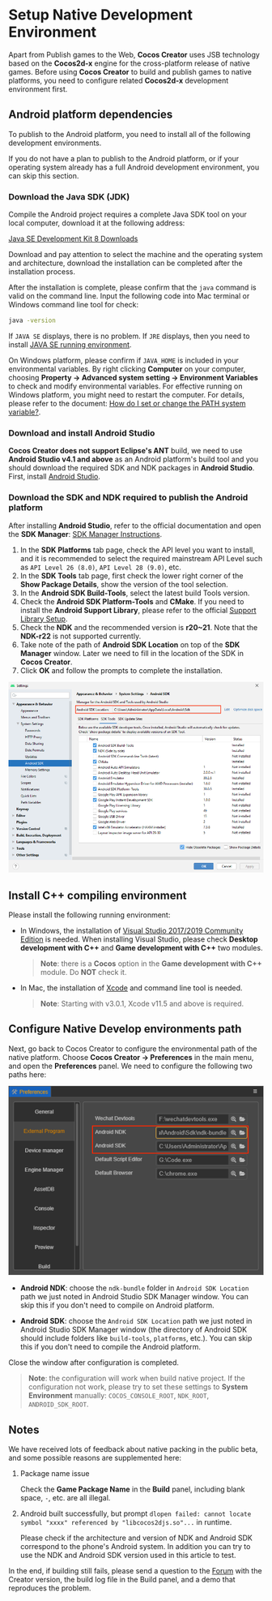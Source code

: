 # Setup Native Development Environment

Apart from Publish games to the Web, **Cocos Creator** uses JSB technology based on the **Cocos2d-x** engine for the cross-platform release of native games. Before using **Cocos Creator** to build and publish games to native platforms, you need to configure related **Cocos2d-x** development environment first.

## Android platform dependencies

To publish to the Android platform, you need to install all of the following development environments.

If you do not have a plan to publish to the Android platform, or if your operating system already has a full Android development environment, you can skip this section.

### Download the Java SDK (JDK)

Compile the Android project requires a complete Java SDK tool on your local computer, download it at the following address:

[Java SE Development Kit 8 Downloads](http://www.oracle.com/technetwork/java/javase/downloads/jdk8-downloads-2133151.html)

Download and pay attention to select the machine and the operating system and architecture, download the installation can be completed after the installation process.

After the installation is complete, please confirm that the `java` command is valid on the command line. Input the following code into Mac terminal or Windows command line tool for check:

```bash
java -version
```

If `JAVA SE` displays, there is no problem. If `JRE` displays, then you need to install [JAVA SE running environment]((http://www.oracle.com/technetwork/java/javase/downloads/index.html)).

On Windows platform, please confirm if `JAVA_HOME` is included in your environmental variables. By right clicking **Computer** on your computer, choosing **Property -> Advanced system setting -> Environment Variables** to check and modify environmental variables. For effective running on Windows platform, you might need to restart the computer. For details, please refer to the document: [How do I set or change the PATH system variable?](https://www.java.com/en/download/help/path.xml).

### Download and install Android Studio

**Cocos Creator does not support Eclipse's ANT** build, we need to use **Android Studio v4.1 and above** as an Android platform's build tool and you should download the required SDK and NDK packages in **Android Studio**. First, install [Android Studio](https://developer.android.com/studio#downloads).

### Download the SDK and NDK required to publish the Android platform

After installing **Android Studio**, refer to the official documentation and open the **SDK Manager**: [SDK Manager Instructions](https://developer.android.com/studio/intro/update.html#sdk-manager).

1. In the **SDK Platforms** tab page, check the API level you want to install, and it is recommended to select the required mainstream API Level such as `API Level 26 (8.0)`, `API Level 28 (9.0)`, etc.
2. In the **SDK Tools** tab page, first check the lower right corner of the **Show Package Details**, show the version of the tool selection.
3. In the **Android SDK Build-Tools**, select the latest build Tools version.
4. Check the **Android SDK Platform-Tools** and **CMake**. If you need to install the **Android Support Library**, please refer to the official [Support Library Setup](https://developer.android.com/topic/libraries/support-library/setup).
5. Check the **NDK** and the recommended version is **r20~21**. Note that the **NDK-r22** is not supported currently.
6. Take note of the path of **Android SDK Location** on top of the **SDK Manager** window. Later we need to fill in the location of the SDK in **Cocos Creator**.
7. Click **OK** and follow the prompts to complete the installation.

![sdk manager](setup-native-development/sdk-manager.png)

## Install C++ compiling environment

Please install the following running environment:

- In Windows, the installation of [Visual Studio 2017/2019 Community Edition](https://www.visualstudio.com/downloads/download-visual-studio-vs) is needed. When installing Visual Studio, please check **Desktop development with C++** and **Game development with C++** two modules.

  > **Note**: there is a **Cocos** option in the **Game development with C++** module. Do **NOT** check it.

- In Mac, the installation of [Xcode](https://developer.apple.com/xcode/download/) and command line tool is needed.

  > **Note**: Starting with v3.0.1, Xcode v11.5 and above is required.

## Configure Native Develop environments path

Next, go back to Cocos Creator to configure the environmental path of the native platform. Choose **Cocos Creator -> Preferences** in the main menu, and open the **Preferences** panel. We need to configure the following two paths here:

![preference](setup-native-development/sdk.png)

- **Android NDK**: choose the `ndk-bundle` folder in `Android SDK Location` path we just noted in Android Studio SDK Manager window. You can skip this if you don't need to compile on Android platform.

- **Android SDK**: choose the `Android SDK Location` path we just noted in Android Studio SDK Manager window (the directory of Android SDK should include folders like `build-tools`, `platforms`, etc.). You can skip this if you don't need to compile the Android platform.

Close the window after configuration is completed.

> **Note**: the configuration will work when build native project. If the configuration not work, please try to set these settings to **System Environment** manually: `COCOS_CONSOLE_ROOT`, `NDK_ROOT`, `ANDROID_SDK_ROOT`.

## Notes

We have received lots of feedback about native packing in the public beta, and some possible reasons are supplemented here:

1. Package name issue

    Check the **Game Package Name** in the **Build** panel, including blank space, `-`, etc. are all illegal.

2. Android built successfully, but prompt `dlopen failed: cannot locate symbol "xxxx" referenced by "libcocos2djs.so"...` in runtime.

    Please check if the architecture and version of NDK and Android SDK correspond to the phone's Android system. In addition you can try to use the NDK and Android SDK version used in this article to test.

In the end, if building still fails, please send a question to the [Forum](https://discuss.cocos2d-x.org/c/33) with the Creator version, the build log file in the Build panel, and a demo that reproduces the problem.
